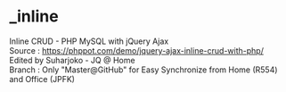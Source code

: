 # _inline<br>
Inline CRUD - PHP MySQL with jQuery Ajax<br>
Source : https://phppot.com/demo/jquery-ajax-inline-crud-with-php/<br>
Edited by Suharjoko - JQ @ Home<br>
Branch : Only "Master@GitHub" for Easy Synchronize from Home (R554) and Office (JPFK)